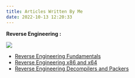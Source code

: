 ```yaml
---
title: Articles Written By Me
date: 2022-10-13 12:20:33
---
```



**Reverse Engineering :** 

![](https://i.imgur.com/Wbh9LPX.gif) 
* [Reverse Engineering Fundamentals](https://drive.google.com/file/d/1DM7idalYM2nQunjGASUN31Mh87WrubPe/view?usp=sharing)
* [Reverse Engineering x86 and x64](https://drive.google.com/file/d/1Yoa4uzBcxeJPJ9asbLWP4HwBgXf2sV7I/view?usp=sharing)
* [Reverse Engineering Decompilers and Packers](https://drive.google.com/file/d/1YK8lj12roMYxGLfFdPF8WZIzU5jny0Q4/view?usp=sharing)